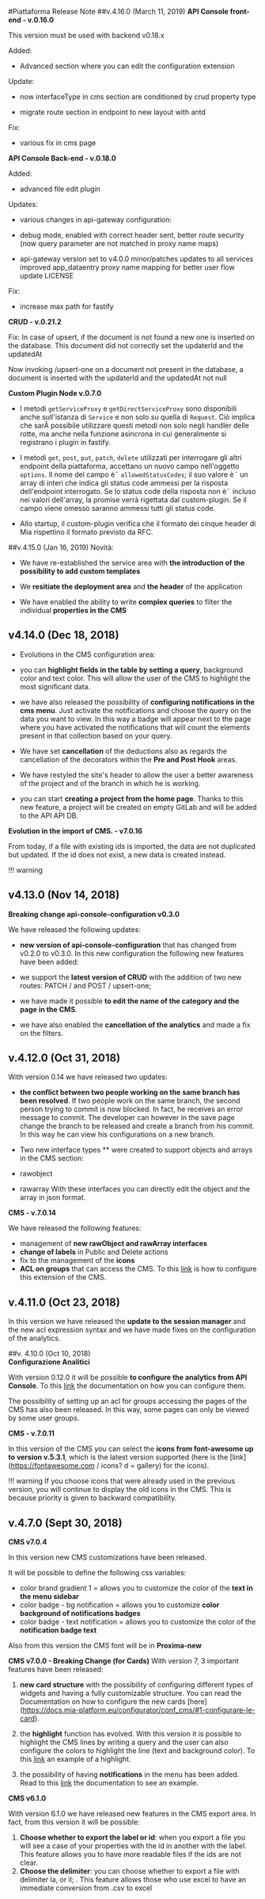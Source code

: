 #Piattaforma Release Note
##v.4.16.0 (March 11, 2019)
**API Console front-end - v.0.16.0**

This version must be used with backend v0.18.x

Added:

* Advanced section where you can edit the configuration extension

Update:

* now interfaceType in cms section are conditioned by crud property type

* migrate route section in endpoint to new layout with antd

Fix:

* various fix in cms page

**API Console Back-end - v.0.18.0**

Added:

* advanced file edit plugin

Updates:

* various changes in api-gateway configuration:

* debug mode, enabled with correct header sent, better route security (now query parameter are not matched in proxy name maps)


* api-gateway version set to v4.0.0
minor/patches updates to all services
improved app_dataentry proxy name mapping for better user flow
update LICENSE

Fix:

* increase max path for fastify

**CRUD - v.0.21.2**

Fix:
In case of upsert, if the document is not found a new one is inserted on the database. This document did not correctly set the updaterId and the updatedAt

Now invoking /upsert-one on a document not present in the database, a document is inserted with the updaterId and the updatedAt not null

**Custom Plugin Node v.0.7.0**
* I metodi `getServiceProxy` e `getDirectServiceProxy` sono disponibili anche sull'istanza di `Service` e non solo su quella di `Request`. Ciò implica che sarÃ  possibile utilizzare questi metodi non solo negli handler delle rotte, ma anche nella funzione asincrona in cui generalmente si registrano i plugin in fastify.

* I metodi `get`, `post`, `put`, `patch`, `delete` utilizzati per interrogare gli altri endpoint della piattaforma, accettano un nuovo campo nell'oggetto `options`. Il nome del campo è¨ `allowedStatusCodes`; il suo valore è¨ un array di interi che indica gli status code ammessi per la risposta dell'endpoint interrogato. Se lo status code della risposta non è¨ incluso nei valori dell'array, la promise verrà  rigettata dal custom-plugin. Se il campo viene omesso saranno ammessi tutti gli status code.

* Allo startup, il custom-plugin verifica che il formato dei cinque header di Mia rispettino il formato previsto da RFC.

##v.4.15.0 (Jan 16, 2019)
Novità:

* We have re-established the service area with **the introduction of the possibility to add custom templates**

* We **resitiate the deployment area** and **the header** of the application

* We have enabled the ability to write **complex queries** to filter the individual **properties in the CMS**


## v4.14.0 (Dec 18, 2018)
* Evolutions in the CMS configuration area:
* you can **highlight fields in the table by setting a query**, background color and text color. This will allow the user of the CMS to highlight the most significant data.
* we have also released the possibility of **configuring notifications in the cms menu**. Just activate the notifications and choose the query on the data you want to view. In this way a badge will appear next to the page where you have activated the notifications that will count the elements present in that collection based on your query.

* We have set **cancellation** of the deductions also as regards the cancellation of the decorators within the **Pre and Post Hook** areas.

* We have restyled the site's header to allow the user a better awareness of the project and of the branch in which he is working.

* you can start **creating a project from the home page**. Thanks to this new feature, a project will be created on empty GitLab and will be added to the API API DB.

**Evolution in the import of CMS. - v7.0.16**

From today, if a file with existing ids is imported, the data are not duplicated but updated.
If the id does not exist, a new data is created instead.

!!! warning

## v4.13.0 (Nov 14, 2018)  
**Breaking change api-console-configuration v0.3.0**

We have released the following updates:

* **new version of api-console-configuration** that has changed from v0.2.0 to v0.3.0.
In this new configuration the following new features have been added:
* we support the **latest version of CRUD** with the addition of two new routes: PATCH / and POST / upsert-one;
* we have made it possible **to edit the name of the category and the page in the CMS**.

* we have also enabled the **cancellation of the analytics** and made a fix on the filters.

## v.4.12.0 (Oct 31, 2018)

With version 0.14 we have released two updates:

* **the conflict between two people working on the same branch has been resolved**. If two people work on the same branch, the second person trying to commit is now blocked. In fact, he receives an error message to commit. The developer can however in the save page change the branch to be released and create a branch from his commit. In this way he can view his configurations on a new branch.

* Two new interface types ** were created to support objects and arrays in the CMS section:
* rawobject
* rawarray
With these interfaces you can directly edit the object and the array in json format.

**CMS - v.7.0.14**

We have released the following features:

* management of **new rawObject and rawArray interfaces**
* **change of labels** in Public and Delete actions
* fix to the management of the **icons**
* **ACL on groups** that can access the CMS. To this [link](https://docs.mia-platform.eu/configurator/conf_cms/#5-controllo-accessi-sui-gruppi-acl-sui-groups) is how to configure this extension of the CMS.

## v.4.11.0 (Oct 23, 2018)

In this version we have released the **update to the session manager** and the new acl expression syntax and we have made fixes on the configuration of the analytics.

##v. 4.10.0 (Oct 10, 2018)  
**Configurazione Analitici**

With version 0.12.0 it will be possible **to configure the analytics from API Console**.
To this [link](https://docs.mia-platform.eu/configurator/api_console_configanalytics/) the documentation on how you can configure them.

The possibility of setting up an acl for groups accessing the pages of the CMS has also been released. In this way, some pages can only be viewed by some user groups.

**CMS - v.7.0.11**

In this version of the CMS you can select the **icons from font-awesome up to version v.5.3.1**, which is the latest version supported (here is the [link] (https://fontawesome.com / icons? d = gallery) for the icons).

!!! warning
    If you choose icons that were already used in the previous version, you will continue to display the old icons in the CMS. This is because priority is given to backward compatibility.

## v.4.7.0 (Sept 30, 2018)

**CMS v7.0.4**

In this version new CMS customizations have been released.

It will be possible to define the following css variables:

* color brand gradient 1 = allows you to customize the color of the **text in the menu sidebar**
* color badge - bg notification = allows you to customize **color background of notifications badges**
* color badge - text notification = allows you to customize the color of the **notification badge text**

Also from this version the CMS font will be in **Proxima-new**


**CMS v7.0.0 - Breaking Change (for Cards)**
With version 7, 3 important features have been released:

1) **new card structure** with the possibility of configuring different types of widgets and having a fully customizable structure. You can read the Documentation on how to configure the new cards [here] (https://docs.mia-platform.eu/configurator/conf_cms/#1-configurare-le-card).

2) the **highlight** function has evolved. With this version it is possible to highlight the CMS lines by writing a query and the user can also configure the colors to highlight the line (text and background color). To this [link](https://docs.mia-platform.eu/configurator/conf_cms/#3-configurare-gli-highlight) an example of a highlight.

3) the possibility of having **notifications** in the menu has been added. Read to this [link](https://docs.mia-platform.eu/configurator/conf_cms/#2-configurare-le-notifiche) the documentation to see an example.


**CMS v6.1.0**

With version 6.1.0 we have released new features in the CMS export area.
In fact, from this version it will be possible:

1. **Choose whether to export the label or id**: when you export a file you will see a case of your properties with the id in another with the label. This feature allows you to have more readable files if the ids are not clear.
2. **Choose the delimiter**: you can choose whether to export a file with delimiter la, or il; . This feature allows those who use excel to have an immediate conversion from .csv to excel
